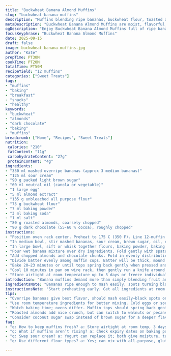 ```yaml
---
title: "Buckwheat Banana Almond Muffins"
slug: "buckwheat-banana-muffins"
description: "Muffins blending ripe bananas, buckwheat flour, toasted almonds, and chopped dark chocolate. Uses sour cream for moisture and tender crumb. Leavened with baking powder and baking soda. Rich texture with nutty notes and melty chocolate bites. Twelve muffins yielded. Adjust baking time by observation. Swapped cassonade for brown sugar; replaced vanilla extract with almond extract to underscore almond presence. Careful mixing keeps crumb tender without gluten toughness."
metaDescription: "Buckwheat Banana Almond Muffins are moist, flavorful, and feature nutty textures. A satisfying treat blending bananas, almonds, and dark chocolate."
ogDescription: "Enjoy Buckwheat Banana Almond Muffins full of ripe bananas, roasted almonds, and dark chocolate bits. Perfect for breakfast or snack time."
focusKeyphrase: "Buckwheat Banana Almond Muffins"
date: 2025-09-15
draft: false
image: buckwheat-banana-muffins.jpg
author: "Kate"
prepTime: PT30M
cookTime: PT20M
totalTime: PT50M
recipeYield: "12 muffins"
categories: ["Sweet Treats"]
tags:
- "muffins"
- "baking"
- "breakfast"
- "snacks"
- "healthy"
keywords:
- "buckwheat"
- "almonds"
- "dark chocolate"
- "baking"
- "muffins"
breadcrumb: ["Home", "Recipes", "Sweet Treats"]
nutrition: 
 calories: "210"
 fatContent: "11g"
 carbohydrateContent: "27g"
 proteinContent: "4g"
ingredients:
- "350 ml mashed overripe bananas (approx 3 medium bananas)"
- "125 ml sour cream"
- "90 g packed light brown sugar"
- "60 ml neutral oil (canola or vegetable)"
- "1 large egg"
- "5 ml almond extract"
- "135 g unbleached all purpose flour"
- "75 g buckwheat flour"
- "7 ml baking powder"
- "3 ml baking soda"
- "1 ml salt"
- "80 g roasted almonds, coarsely chopped"
- "90 g dark chocolate (55-60 % cocoa), roughly chopped"
instructions:
- "Position oven rack center. Preheat to 175 C (350 F). Line 12-muffin tin with paper or silicone cups."
- "In medium bowl, stir mashed bananas, sour cream, brown sugar, oil, egg, and almond extract till combined well but not overmixed."
- "In large bowl, sift or whisk together flours, baking powder, baking soda, and salt. Avoid lumps."
- "Pour wet banana mixture over dry ingredients. Fold gently with spatula until just moistened. Batter should remain slightly lumpy; overmixing toughens gluten."
- "Add chopped almonds and chocolate chunks. Fold in evenly distributing."
- "Divide batter evenly among muffin cups. Batter will be thick, mound slightly over rim without spilling."
- "Bake 20–23 minutes or until tops spring back gently when pressed and toothpick from center comes out with minimal moist crumbs, not wet batter."
- "Cool 10 minutes in pan on wire rack, then gently run a knife around edges and unmold onto rack to cool completely. Warm muffins are fragile; cooling stabilizes crumb."
- "Store airtight at room temperature up to 3 days or freeze individually wrapped."
introduction: "Banana muffins demand more than simply blending fruit and flour. You want moisture without sogginess, crumb tender but holding shape. Buckwheat flour adds earthiness and firmness. Sifting powders together prevents dense pockets of baking soda. Sour cream makes crumb richer, offers slight tang that balances sweet bananas and dark chocolate chunks. Roasted almonds bring crunch, toastiness—resist resorting to raw nuts, flavor won’t be the same. An almond extract swap here adds a subtle depth without overwhelming. Keep stirring minimal. Overworked batter spells rubbery muffins. Listen closely when baking: wholesome aroma, crackling tops, and color shifts cue doneness better than timer. This method holds up whether you’re midweek or baking for company."
ingredientsNote: "Bananas ripe enough to mash easily, spots turning black preferred. If not ripe, microwave whole for 30 seconds to speed softness. Brown sugar is packed lightly—experiment swapping with coconut sugar for richer molasses aroma but adjustments in moisture might be needed. Neutral oils maintain balance; olive oil too strong here. Almond extract substitution supports the chopped nuts theme, but vanilla extract or even maple extract can work if unavailable. Buckwheat flour is key for rustic texture, but a mix with oat flour or spelt can substitute partially if needed. Dark chocolate around 55-60% cocoa provides bittersweet balance; milk chocolate option softens flavor and sweetness levels. Roasted almonds may be omitted or replaced with walnuts or pecans, but adjust roast time and chopping size for even baking."
instructionsNote: "Start preheating early. Get all ingredients at room temperature—prevents curdling and uneven rise. Sifting or thorough whisking of dry ingredients assures even leavening action. Folding not stirring: use a spatula, scoop from bottom to top, turn bowl continuously until no streaks of flour remain. Overmixing leads to tunneling and tough muffins, so stop when you see a few dry spots still mixed in. Split chocolate chunks larger than chips—better flavor pockets and melt flow without drowning the crumb. Oven temperature can fluctuate; watch muffin tops for gentle golden brown color and a dry matte surface. Press tops lightly to sense bounce-back. Use toothpick method last resort—moist crumbs but no raw batter. Let muffins cool before demolding. Muffins off heat generate steam that firms crumb—unmolding too soon causes breakage. Store in airtight containers at cool room temp or freeze individually to maintain texture."
tips:
- "Overripe bananas give best flavor, should mash easily—black spots on skin a good sign. Not ripe? Microwave whole for 30 seconds to soften. Mix briefly to keep muffins fluffy; lumps in batter okay."
- "Use room temperature ingredients for better mixing. Cold eggs or sour cream can affect rise. Sift flours with baking powder, baking soda, salt—no lumps. Ensure even leavening or dense muffins."
- "Watch baking time; ovens differ. Muffin tops should spring back gently when pressed—when done. Check with toothpick—minimal crumbs means ready. Know the signals before relying solely on timers."
- "Roasted almonds add nice crunch, but can switch to walnuts or pecans. Adjust chop size for even baking. Skip nuts if allergic; muffins still good without, just a different texture."
- "Consider coconut sugar swap instead of brown sugar for a deeper flavor. Expect more moisture, so minor adjustments needed in wet ingredients. Explore variations with oat flour for different texture."
faq:
- "q: How to keep muffins fresh? a: Store airtight at room temp, 3 days tops. Can freeze individually too. Make sure well wrapped; prevents freezer burn. Avoid sogginess."
- "q: What if muffins aren’t rising? a: Check expiry dates on baking powder, soda first. Too old to react well—muffins flat. Adjust oven temp; over or under can throw rise off."
- "q: Swap sour cream? a: Yogurt can replace it; both give moisture, tang. But Greek yogurt thicker, adjust liquid—mix well for consistency. Skip, muffins less rich."
- "q: Use different flour types? a: Yes; can mix with all-purpose, gluten-free options. Buckwheat gives rustic feel; oat flour could blend well too. Watch texture each time."

---
```

